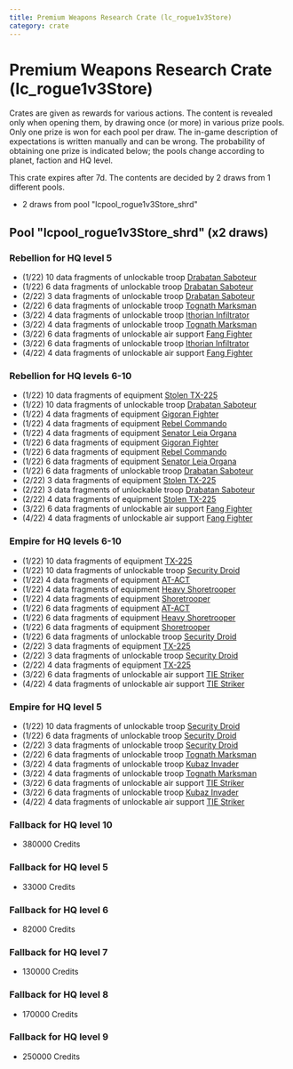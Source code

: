 ```yaml
---
title: Premium Weapons Research Crate (lc_rogue1v3Store)
category: crate
---
```


# Premium Weapons Research Crate (lc_rogue1v3Store)

Crates are given as rewards for various actions. The content is revealed only when opening them, by drawing once (or more) in various prize pools. Only one prize is won for each pool per draw. The in-game description of expectations is written manually and can be wrong. The probability of obtaining one prize is indicated below; the pools change according to planet, faction and HQ level.

This crate expires after 7d. The contents are decided by 2 draws from 1 different pools.
  * 2 draws from pool "lcpool_rogue1v3Store_shrd"

## Pool "lcpool_rogue1v3Store_shrd" (x2 draws)

### Rebellion for HQ level 5

  * (1/22) 10 data fragments of unlockable troop [Drabatan Saboteur](BigMouthAlien)
  * (1/22) 6 data fragments of unlockable troop [Drabatan Saboteur](BigMouthAlien)
  * (2/22) 3 data fragments of unlockable troop [Drabatan Saboteur](BigMouthAlien)
  * (2/22) 6 data fragments of unlockable troop [Tognath Marksman](RebelTognath)
  * (3/22) 4 data fragments of unlockable troop [Ithorian Infiltrator](IthorianInfiltrator)
  * (3/22) 4 data fragments of unlockable troop [Tognath Marksman](RebelTognath)
  * (3/22) 6 data fragments of unlockable air support [Fang Fighter](FangFighter)
  * (3/22) 6 data fragments of unlockable troop [Ithorian Infiltrator](IthorianInfiltrator)
  * (4/22) 4 data fragments of unlockable air support [Fang Fighter](FangFighter)

### Rebellion for HQ levels 6-10

  * (1/22) 10 data fragments of equipment [Stolen TX-225](eqpRebelHovertank)
  * (1/22) 10 data fragments of unlockable troop [Drabatan Saboteur](BigMouthAlien)
  * (1/22) 4 data fragments of equipment [Gigoran Fighter](eqpRebelShaggyAlien)
  * (1/22) 4 data fragments of equipment [Rebel Commando](eqpRebelPentagonSoldier)
  * (1/22) 4 data fragments of equipment [Senator Leia Organa](eqpRebelDiplomat)
  * (1/22) 6 data fragments of equipment [Gigoran Fighter](eqpRebelShaggyAlien)
  * (1/22) 6 data fragments of equipment [Rebel Commando](eqpRebelPentagonSoldier)
  * (1/22) 6 data fragments of equipment [Senator Leia Organa](eqpRebelDiplomat)
  * (1/22) 6 data fragments of unlockable troop [Drabatan Saboteur](BigMouthAlien)
  * (2/22) 3 data fragments of equipment [Stolen TX-225](eqpRebelHovertank)
  * (2/22) 3 data fragments of unlockable troop [Drabatan Saboteur](BigMouthAlien)
  * (2/22) 4 data fragments of equipment [Stolen TX-225](eqpRebelHovertank)
  * (3/22) 6 data fragments of unlockable air support [Fang Fighter](FangFighter)
  * (4/22) 4 data fragments of unlockable air support [Fang Fighter](FangFighter)

### Empire for HQ levels 6-10

  * (1/22) 10 data fragments of equipment [TX-225](eqpEmpireHovertank)
  * (1/22) 10 data fragments of unlockable troop [Security Droid](SecurityDroid)
  * (1/22) 4 data fragments of equipment [AT-ACT](eqpEmpireCargoGreatDane)
  * (1/22) 4 data fragments of equipment [Heavy Shoretrooper](eqpEmpirePentagonHeavyTrooper)
  * (1/22) 4 data fragments of equipment [Shoretrooper](eqpEmpirePentagonTrooper)
  * (1/22) 6 data fragments of equipment [AT-ACT](eqpEmpireCargoGreatDane)
  * (1/22) 6 data fragments of equipment [Heavy Shoretrooper](eqpEmpirePentagonHeavyTrooper)
  * (1/22) 6 data fragments of equipment [Shoretrooper](eqpEmpirePentagonTrooper)
  * (1/22) 6 data fragments of unlockable troop [Security Droid](SecurityDroid)
  * (2/22) 3 data fragments of equipment [TX-225](eqpEmpireHovertank)
  * (2/22) 3 data fragments of unlockable troop [Security Droid](SecurityDroid)
  * (2/22) 4 data fragments of equipment [TX-225](eqpEmpireHovertank)
  * (3/22) 6 data fragments of unlockable air support [TIE Striker](AtmosMig)
  * (4/22) 4 data fragments of unlockable air support [TIE Striker](AtmosMig)

### Empire for HQ level 5

  * (1/22) 10 data fragments of unlockable troop [Security Droid](SecurityDroid)
  * (1/22) 6 data fragments of unlockable troop [Security Droid](SecurityDroid)
  * (2/22) 3 data fragments of unlockable troop [Security Droid](SecurityDroid)
  * (2/22) 6 data fragments of unlockable troop [Tognath Marksman](EmpireTognath)
  * (3/22) 4 data fragments of unlockable troop [Kubaz Invader](KubazInvader)
  * (3/22) 4 data fragments of unlockable troop [Tognath Marksman](EmpireTognath)
  * (3/22) 6 data fragments of unlockable air support [TIE Striker](AtmosMig)
  * (3/22) 6 data fragments of unlockable troop [Kubaz Invader](KubazInvader)
  * (4/22) 4 data fragments of unlockable air support [TIE Striker](AtmosMig)

### Fallback for HQ level 10

  * 380000 Credits

### Fallback for HQ level 5

  * 33000 Credits

### Fallback for HQ level 6

  * 82000 Credits

### Fallback for HQ level 7

  * 130000 Credits

### Fallback for HQ level 8

  * 170000 Credits

### Fallback for HQ level 9

  * 250000 Credits